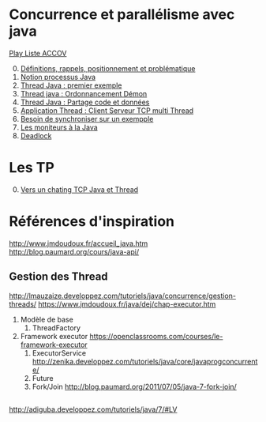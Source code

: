 # Concurrence et parallélisme avec java

[Play Liste ACCOV](https://www.youtube.com/playlist?list=PLO7WoVkPcCgFfuqVq_dcS5YC_xAdnilqj)

0. [Définitions, rappels, positionnement et problématique](000/)
1. [Notion processus Java](001/)
2. [Thread Java : premier exemple](IntroThread/)
3. [Thread java : Ordonnancement Démon](Ordonnancement/)
4. [Thread Java : Partage code et données](Partage/)
5. [Application Thread : Client Serveur TCP multi Thread](ClientServeurMultiT/)
6. [Besoin de synchroniser sur un exempple](/ACCOV/NecessiteSynchro/)
7. [Les moniteurs à la Java](Synchro/)
7. [Deadlock](Problemes/)

# Les TP

0. [Vers un chating TCP Java et Thread](ClientServeurMultiT/TPVersChating/)

# Références d'inspiration

http://www.jmdoudoux.fr/accueil_java.htm
http://blog.paumard.org/cours/java-api/

## Gestion des Thread

http://lmauzaize.developpez.com/tutoriels/java/concurrence/gestion-threads/
https://www.jmdoudoux.fr/java/dej/chap-executor.htm

1. Modèle de base
   1. ThreadFactory
2. Framework executor https://openclassrooms.com/courses/le-framework-executor
   1. ExecutorService http://zenika.developpez.com/tutoriels/java/core/javaprogconcurrente/
   2. Future
   3. Fork/Join http://blog.paumard.org/2011/07/05/java-7-fork-join/


## 

http://adiguba.developpez.com/tutoriels/java/7/#LV
